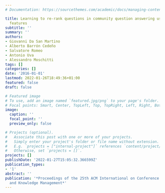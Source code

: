 ```yaml
---
# Documentation: https://sourcethemes.com/academic/docs/managing-content/

title: Learning to re-rank questions in community question answering using advanced
  features
subtitle: ''
summary: ''
authors:
- Giovanni Da San Martino
- Alberto Barrón Cedeño
- Salvatore Romeo
- Antonio Uva
- Alessandro Moschitti
tags: []
categories: []
date: '2016-01-01'
lastmod: 2022-01-26T18:49:36+01:00
featured: false
draft: false

# Featured image
# To use, add an image named `featured.jpg/png` to your page's folder.
# Focal points: Smart, Center, TopLeft, Top, TopRight, Left, Right, BottomLeft, Bottom, BottomRight.
image:
  caption: ''
  focal_point: ''
  preview_only: false

# Projects (optional).
#   Associate this post with one or more of your projects.
#   Simply enter your project's folder or file name without extension.
#   E.g. `projects = ["internal-project"]` references `content/project/deep-learning/index.md`.
#   Otherwise, set `projects = []`.
projects: []
publishDate: '2022-01-27T15:05:32.366599Z'
publication_types:
- '1'
abstract: ''
publication: '*Proceedings of the 25th ACM International on Conference on Information
  and Knowledge Management*'
---
```

